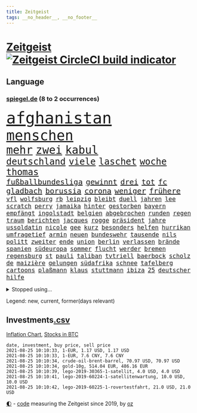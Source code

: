 ```yaml
---
title: Zeitgeist
tags: __no_header__, __no_footer__
---
```


# [Zeitgeist](https://oliz.io/zeitgeist/) [![Zeitgeist CircleCI build indicator](https://circleci.com/gh/ooz/zeitgeist.svg?style=shield)](https://circleci.com/gh/ooz/zeitgeist)

## Language

<h3><a href="https://www.spiegel.de" target="_blank">spiegel.de</a> (8 to 2 occurrences)</h3>
<p style="font-family:monospace">
<span style="font-size:32pt"><a href="news_links.html#afghanistan" class="current">afghanistan</a></span>
<br>
<span style="font-size:28pt"><a href="news_links.html#menschen" class="current">menschen</a></span>
<br>
<span style="font-size:22pt"><a href="news_links.html#mehr" class="current">mehr</a></span>
<span style="font-size:22pt"><a href="news_links.html#zwei" class="current">zwei</a></span>
<span style="font-size:22pt"><a href="news_links.html#kabul" class="current">kabul</a></span>
<br>
<span style="font-size:18pt"><a href="news_links.html#deutschland" class="current">deutschland</a></span>
<span style="font-size:18pt"><a href="news_links.html#viele" class="current">viele</a></span>
<span style="font-size:18pt"><a href="news_links.html#laschet" class="current">laschet</a></span>
<span style="font-size:18pt"><a href="news_links.html#woche" class="current">woche</a></span>
<span style="font-size:18pt"><a href="news_links.html#thomas" class="current">thomas</a></span>
<br>
<span style="font-size:15pt"><a href="news_links.html#fußballbundesliga" class="current">fußballbundesliga</a></span>
<span style="font-size:15pt"><a href="news_links.html#gewinnt" class="current">gewinnt</a></span>
<span style="font-size:15pt"><a href="news_links.html#drei" class="current">drei</a></span>
<span style="font-size:15pt"><a href="news_links.html#tot" class="current">tot</a></span>
<span style="font-size:15pt"><a href="news_links.html#fc" class="current">fc</a></span>
<span style="font-size:15pt"><a href="news_links.html#gladbach" class="current">gladbach</a></span>
<span style="font-size:15pt"><a href="news_links.html#borussia" class="current">borussia</a></span>
<span style="font-size:15pt"><a href="news_links.html#corona" class="current">corona</a></span>
<span style="font-size:15pt"><a href="news_links.html#weniger" class="current">weniger</a></span>
<span style="font-size:15pt"><a href="news_links.html#frühere" class="current">frühere</a></span>
<br>
<span style="font-size:12pt"><a href="news_links.html#vfl" class="current">vfl</a></span>
<span style="font-size:12pt"><a href="news_links.html#wolfsburg" class="current">wolfsburg</a></span>
<span style="font-size:12pt"><a href="news_links.html#rb" class="current">rb</a></span>
<span style="font-size:12pt"><a href="news_links.html#leipzig" class="current">leipzig</a></span>
<span style="font-size:12pt"><a href="news_links.html#bleibt" class="current">bleibt</a></span>
<span style="font-size:12pt"><a href="news_links.html#duell" class="current">duell</a></span>
<span style="font-size:12pt"><a href="news_links.html#jahren" class="current">jahren</a></span>
<span style="font-size:12pt"><a href="news_links.html#lee" class="current">lee</a></span>
<span style="font-size:12pt"><a href="news_links.html#scratch" class="new">scratch</a></span>
<span style="font-size:12pt"><a href="news_links.html#perry" class="current">perry</a></span>
<span style="font-size:12pt"><a href="news_links.html#jamaika" class="current">jamaika</a></span>
<span style="font-size:12pt"><a href="news_links.html#hinter" class="current">hinter</a></span>
<span style="font-size:12pt"><a href="news_links.html#gestorben" class="current">gestorben</a></span>
<span style="font-size:12pt"><a href="news_links.html#bayern" class="current">bayern</a></span>
<span style="font-size:12pt"><a href="news_links.html#empfängt" class="current">empfängt</a></span>
<span style="font-size:12pt"><a href="news_links.html#ingolstadt" class="current">ingolstadt</a></span>
<span style="font-size:12pt"><a href="news_links.html#belgien" class="current">belgien</a></span>
<span style="font-size:12pt"><a href="news_links.html#abgebrochen" class="current">abgebrochen</a></span>
<span style="font-size:12pt"><a href="news_links.html#runden" class="current">runden</a></span>
<span style="font-size:12pt"><a href="news_links.html#regen" class="current">regen</a></span>
<span style="font-size:12pt"><a href="news_links.html#traum" class="current">traum</a></span>
<span style="font-size:12pt"><a href="news_links.html#berichten" class="current">berichten</a></span>
<span style="font-size:12pt"><a href="news_links.html#jacques" class="new">jacques</a></span>
<span style="font-size:12pt"><a href="news_links.html#rogge" class="new">rogge</a></span>
<span style="font-size:12pt"><a href="news_links.html#präsident" class="current">präsident</a></span>
<span style="font-size:12pt"><a href="news_links.html#jahre" class="current">jahre</a></span>
<span style="font-size:12pt"><a href="news_links.html#ussoldatin" class="new">ussoldatin</a></span>
<span style="font-size:12pt"><a href="news_links.html#nicole" class="current">nicole</a></span>
<span style="font-size:12pt"><a href="news_links.html#gee" class="new">gee</a></span>
<span style="font-size:12pt"><a href="news_links.html#kurz" class="current">kurz</a></span>
<span style="font-size:12pt"><a href="news_links.html#besonders" class="current">besonders</a></span>
<span style="font-size:12pt"><a href="news_links.html#helfen" class="current">helfen</a></span>
<span style="font-size:12pt"><a href="news_links.html#hurrikan" class="new">hurrikan</a></span>
<span style="font-size:12pt"><a href="news_links.html#umfragetief" class="current">umfragetief</a></span>
<span style="font-size:12pt"><a href="news_links.html#armin" class="current">armin</a></span>
<span style="font-size:12pt"><a href="news_links.html#neuen" class="current">neuen</a></span>
<span style="font-size:12pt"><a href="news_links.html#bundeswehr" class="current">bundeswehr</a></span>
<span style="font-size:12pt"><a href="news_links.html#tausende" class="current">tausende</a></span>
<span style="font-size:12pt"><a href="news_links.html#nils" class="current">nils</a></span>
<span style="font-size:12pt"><a href="news_links.html#politt" class="current">politt</a></span>
<span style="font-size:12pt"><a href="news_links.html#zweiter" class="current">zweiter</a></span>
<span style="font-size:12pt"><a href="news_links.html#ende" class="current">ende</a></span>
<span style="font-size:12pt"><a href="news_links.html#union" class="current">union</a></span>
<span style="font-size:12pt"><a href="news_links.html#berlin" class="current">berlin</a></span>
<span style="font-size:12pt"><a href="news_links.html#verlassen" class="current">verlassen</a></span>
<span style="font-size:12pt"><a href="news_links.html#brände" class="current">brände</a></span>
<span style="font-size:12pt"><a href="news_links.html#spanien" class="current">spanien</a></span>
<span style="font-size:12pt"><a href="news_links.html#südeuropa" class="current">südeuropa</a></span>
<span style="font-size:12pt"><a href="news_links.html#sommer" class="current">sommer</a></span>
<span style="font-size:12pt"><a href="news_links.html#flucht" class="current">flucht</a></span>
<span style="font-size:12pt"><a href="news_links.html#werder" class="current">werder</a></span>
<span style="font-size:12pt"><a href="news_links.html#bremen" class="current">bremen</a></span>
<span style="font-size:12pt"><a href="news_links.html#regensburg" class="current">regensburg</a></span>
<span style="font-size:12pt"><a href="news_links.html#st" class="current">st</a></span>
<span style="font-size:12pt"><a href="news_links.html#pauli" class="new">pauli</a></span>
<span style="font-size:12pt"><a href="news_links.html#taliban" class="current">taliban</a></span>
<span style="font-size:12pt"><a href="news_links.html#tvtriell" class="new">tvtriell</a></span>
<span style="font-size:12pt"><a href="news_links.html#baerbock" class="current">baerbock</a></span>
<span style="font-size:12pt"><a href="news_links.html#scholz" class="current">scholz</a></span>
<span style="font-size:12pt"><a href="news_links.html#de" class="current">de</a></span>
<span style="font-size:12pt"><a href="news_links.html#maizière" class="new">maizière</a></span>
<span style="font-size:12pt"><a href="news_links.html#gelungen" class="current">gelungen</a></span>
<span style="font-size:12pt"><a href="news_links.html#südafrika" class="current">südafrika</a></span>
<span style="font-size:12pt"><a href="news_links.html#schnee" class="current">schnee</a></span>
<span style="font-size:12pt"><a href="news_links.html#tafelberg" class="new">tafelberg</a></span>
<span style="font-size:12pt"><a href="news_links.html#cartoons" class="current">cartoons</a></span>
<span style="font-size:12pt"><a href="news_links.html#plaßmann" class="current">plaßmann</a></span>
<span style="font-size:12pt"><a href="news_links.html#klaus" class="current">klaus</a></span>
<span style="font-size:12pt"><a href="news_links.html#stuttmann" class="current">stuttmann</a></span>
<span style="font-size:12pt"><a href="news_links.html#ibiza" class="current">ibiza</a></span>
<span style="font-size:12pt"><a href="news_links.html#25" class="current">25</a></span>
<span style="font-size:12pt"><a href="news_links.html#deutscher" class="current">deutscher</a></span>
<span style="font-size:12pt"><a href="news_links.html#hilfe" class="current">hilfe</a></span>
</p>
<details>
<summary>Stopped using...</summary>
<p class="former" style="font-size:12pt">
show(312) doppelt(311) klimawandels(311) regisseurin(311) richtigen(311) to(311) air(310) armenien(310) gewaltige(310) kandidatinnen(310) misshandelt(310) rassistisch(310) registriert(310) tradition(310) zurzeit(310) aufeinander(309) ausländische(309) bayerische(309) esken(309) londoner(309) promis(309) sprache(309) 6(308) aggressive(308) anerkennung(308) atlanta(308) erfahren(308) lohnt(308) michelle(308) piloten(308) sechsten(308) spektakulär(308) spielten(308) vatikan(308) zahlt(308) 1980(307) ausnahmen(307) bewerber(307) empfehlungen(307) filialen(307) haare(307) philippinen(307) putsch(307) rad(307) rassistischer(307) rest(307) unerwartet(307) unternehmer(307) widerspricht(307) achtelfinale(306) bekämpfung(306) isolation(306) lust(306) signal(306) tötet(306) unruhen(306) verfolgung(306) verhängte(306) wald(306) zuge(306) zugunsten(306) 39(305) asien(305) coronatote(305) day(305) entlässt(305) ermöglichen(305) gekürt(305) glaubt(305) kardinal(305) kurzarbeitergeld(305) leeren(305) posten(305) schickte(305) street(305) strikte(305) verbindungen(305) vorliegt(305) 71(304) aserbaidschan(304) atmosphäre(304) autor(304) außen(304) beeinflussen(304) besorgt(304) bundeskriminalamt(304) dutzenden(304) eingegangen(304) ernsthaften(304) passieren(304) radikale(304) uiguren(304) vielfalt(304) wilson(304) 43(303) bemühungen(303) diskriminiert(303) führende(303) gekostet(303) gesagt(303) influencerin(303) kommission(303) köchin(303) leiten(303) lesen(303) lugert(303) recep(303) stimmte(303) tayyip(303) texas(303) verena(303) verspätung(303) verärgert(303) you(303) zweifeln(303) zweifelt(303) überwachen(303) anwälte(302) arbeitslosigkeit(302) beschäftigen(302) bewegung(302) christopher(302) dachte(302) entsprechende(302) erschütterte(302) gespielt(302) h(302) hans(302) hinweisen(302) inszenierung(302) jung(302) kriminellen(302) mark(302) match(302) nachhaltig(302) premiere(302) rande(302) sächsischen(302) umdenken(302) unserer(302) west(302) zeiten(302) überzeugen(302) abgelöst(301) amsterdam(301) ausgenutzt(301) bittere(301) dahin(301) einstigen(301) emotionalen(301) eric(301) geplatzt(301) halle(301) kräftig(301) organisierte(301) post(301) schiedsrichter(301) setzten(301) unosicherheitsrat(301) ursachen(301) werke(301) alkohol(300) ausfallen(300) beschluss(300) besetzt(300) coronaquarantäne(300) finanzaufsicht(300) gedreht(300) house(300) lebenslange(300) manchmal(300) rapper(300) schadet(300) spielraum(300) zahlreicher(300) ärgert(300) ausbau(299) bahnhof(299) deswegen(299) einführen(299) erneuert(299) eskalieren(299) fauci(299) literatur(299) philip(299) rechtliche(299) solingen(299) spektakel(299) studierenden(299) trainieren(299) verwirrung(299) zählt(299) asiatischen(298) begrenzen(298) galten(298) kindesmissbrauch(298) silicon(298) trafen(298) ultimatum(298) überschattet(298) 10(297) absage(297) abtreten(297) armenische(297) bgh(297) coronahilfen(297) falle(297) höchststand(297) neustart(297) persönlichen(297) schotten(297) schritte(297) teenager(297) umstrittenem(297) verteidigung(297) vorstellen(297) 2006(296) ausfall(296) ausschließen(296) beiträge(296) debattiert(296) dementiert(296) fließt(296) lkw(296) ungarns(296) unruhe(296) untersuchen(296) verbessert(296) deals(295) gesunden(295) hungerstreik(295) wälder(295) angeklagten(294) europäischer(294) gemeinsamen(294) hubertus(294) monatelangen(294) staatsbürgerschaft(294) tauchen(294) umsetzen(294) unten(294) wirtschaftsministerium(294) herrschen(293) härter(293) ministerpräsidentin(293) psychologe(293) schauen(293) schöne(293) unbekannt(293) verbände(293) ägypten(293) abschaffen(292) beschränkungen(292) coach(292) entließ(292) entwickeln(292) kommentare(292) zulassen(292) österreicher(292) überraschenden(292) atem(291) auftreten(291) kanzleramtschef(291) patzer(291) schnellste(291) unfreiwillig(291) verfehlt(291) versorgen(291) barbara(290) clemens(290) dfbelf(290) erfassen(290) fake(290) gemein(290) inszeniert(290) jimmy(290) juristen(290) manipulierte(290) mitnehmen(290) nase(290) tür(290) verpflichtung(290) versuche(290) verzeihung(290) aktiv(289) einiger(289) ergibt(289) erschienen(289) königin(289) lücke(289) organisatoren(289) bürgermeisterin(288) drogen(288) gestritten(288) pipeline(288) verwüstungen(288) wünsche(288) zahlte(288) zurücktreten(288) forum(287) kommende(287) liefen(287) demokratischen(286) drahtzieher(286) drohe(286) erfolgreichsten(286) gegnern(286) haftstrafen(286) krawallen(286) politikerin(286) startups(286) diebstahl(285) immunität(285) architekt(284) bestmarke(284) legendäre(284) pandemiebekämpfung(284) praktisch(284) sechzigerjahren(284) steffen(284) zugelassenen(284) 19jähriger(283) emails(283) erdrutsch(283) garten(283) springen(283) status(283) handel(282) kunstwerk(282) spielplan(282) ungleich(282) ausgangssperren(281) bundes(281) limit(281) verstanden(281) bevorstehen(280) eroberte(280) generalbundesanwalt(280) golden(280) wiener(280) beauftragt(279) erfährt(279) moschee(279) rettete(279) rundfunk(279) thüringens(279) vertuscht(279) behalten(278) telefon(278) vermissen(278) zuständig(278) älter(278) 2012(277) bruce(277) hackerangriff(277) brasilianische(276) budapest(276) festival(276) ute(276) abstieg(275) apps(275) beitrag(275) bester(275) digital(275) projekte(275) bangen(274) bier(274) fertig(274) jubeln(274) kasse(274) landwirtschaft(274) retter(274) spaltung(274) psychisch(273) stimmten(273) verträge(273) wirksamkeit(273) albtraum(272) benötigte(272) enthüllungen(272) fehlende(272) heutigen(272) jurist(272) staatshilfen(272) verfassungsgericht(272) widmet(272) einkommen(271) klassische(271) koalitionspartner(271) airlines(270) chemikalien(270) exberater(270) maradona(269) strafbar(268) termine(268) versorgung(267) weile(267) kongress(266) onlineplattformen(265) türen(265) ertrunken(264) missachtung(264) sperren(264) barth(263) gläubige(263) rodrigo(263) senioren(263) sophie(262) annäherung(261) herum(261) kretschmann(261) vorläufig(261) winfried(261) ausgestiegen(260) beendete(260) fluss(260) königreich(260) syrischen(260) diesjährigen(259) küche(259) biontechimpfstoff(258) onlinehändler(258) sand(257) verzögerungen(257) björn(255) exfreund(254) klarheit(254) aktive(253) anderswo(253) ausgaben(253) startup(253) gelogen(252) schieben(252) lopez(251) topspiel(251) ussängerin(251) nächstes(250) ausgetragen(249) beworben(249) farbe(249) tina(248) überlastet(248) coronalockerungen(247) elektromobilität(247) kenia(246) lockern(246) reisebeschränkungen(246) berufswahl(245) niedrigen(245) höcke(244) jessica(243) prozessbeginn(243) übergriffen(243) indiana(242) adolf(241) fotografieren(241) mitstreiter(241) brachten(240) größe(240) strahlt(240) begleiter(239) bunt(239) taxifahrer(239) trugen(239) heimatstadt(238) erzieher(237) mehren(237) dreyer(235) malu(235) porträt(235) rheinlandpfälzische(235) bundeskabinett(231) generelle(229) grünenpolitikerin(229) mount(228) schreien(227) badenwürttembergischen(226) betrag(225) coronabedingungen(223) festgesetzt(222) kursiert(222) wahlprogramm(220) würzburg(219) sportgerichtshof(218) gottschalk(217) legenden(216) mehrmals(215) 450(214) abgrund(214) prominenten(213) westdeutschland(211) pink(210) trümmer(209) flieger(208) gewinne(207) schlaf(205) fußballspiele(203) beigelegt(202) fragwürdigen(202) rammt(202) medizinischen(201) arbeitsgericht(200) beatrix(200) brad(199) jakob(199) niederländer(199) offline(199) ausbeutung(198) rasche(198) ag(197) infos(197) deine(196) kollegin(195) milliardär(195) branson(193) blaue(192) chloé(192) zhao(192) afrikanische(189) verschollen(189) volles(189) stapeln(188) ungemütlich(188) speziellen(187) radsportler(186) 00(185) rüdiger(184) vereinbarung(184) palast(183) unwahrscheinlich(183) verweisen(182) schuljahr(181) völkermord(181) schatz(179) tablets(179) bewerben(178) stromnetz(178) fahrten(177) gezahlt(177) gartenkolumne(176) pitt(176) neonazis(175) benannt(174) oscar(174) etappe(173) regierungsbildung(173) autokonzern(172) containerschiff(172) jubelt(172) rechtmäßig(172) 242(171) apokalypse(170) trinkt(170) flächendeckende(167) geiselnahme(167) luxus(167) fußballspieler(165) condor(164) unionsabgeordnete(164) japanerin(163) rein(163) coronalockdowns(162) königs(162) finanzierten(161) missgeschick(161) hochrechnungen(160) hose(160) unzureichend(160) 2003(159) bestellte(159) bischof(159) jersey(159) ehrliche(158) gleicher(158) graben(156) kanye(156) notstand(156) ablösung(154) gegnerin(154) niemals(154) rausch(154) steuerhinterziehung(153) dates(152) entschuldigte(151) holten(151) internetriesen(151) reha(151) unternimmt(151) aufräumen(150) maren(150) abbringen(149) happy(149) duterte(148) fußballerinnen(148) eingesetzte(147) ausländischen(144) marokkanischen(144) rum(144) ausschluss(143) verhältnissen(143) zusammengebrochen(143) prostituierte(141) dosb(140) provider(140) sportbund(140) angeht(139) eingeschlagen(139) kuchen(139) marihuana(138) nordwesten(138) diplomatische(136) henning(136) beatmungsgeräte(134) exklusive(133) platzte(132) anzutreten(131) ausfahrt(131) fraktionen(131) verteilten(131) steffi(129) beleidigte(127) given(127) halbinsel(127) leichtathletikverband(127) testergebnisse(127) hilfreich(126) tägliche(126) misstrauensvotum(125) molotowcocktails(125) belgische(124) kleinflugzeugs(124) zahlungsmittel(124) karsten(123) werteunion(122) äthiopische(121) entfernten(120) fühle(120) menschliches(120) moderation(120) zunehmen(120) einstellung(119) initiatoren(119) kolonialismus(119) nordmazedonien(119) tabu(119) brust(118) bumerang(118) proben(118) joseph(114) 2026(113) campingplatz(113) nachhaltigkeit(113) erdoğans(112) nordkoreanische(112) bewältigt(110) heldin(109) louvre(109) erwachsen(108) formuliert(108) milliardenschweren(108) niemandem(108) mindeststeuer(106) völkische(106) flexibilität(105) ulrike(105) wütenden(105) echo(104) spekulation(104) superreichen(104) wettbewerbsvorteil(103) verlieben(102) zunichte(102) itsicherheitsbehörde(100) bassist(99) bestreiten(99) invasion(99) kids(99) bka(98) chilenische(98) filmfestspiele(98) wintersport(97) holz(96) ire(96) turnierbeginn(96) einheiten(94) etlichen(93) naturschutzbund(93) referendum(93) spdchefin(93) zielen(93) zündete(93) steuerreform(91) entertainer(90) oktoberfest(90) wiederaufbauen(90) bedeute(89) faris(89) hetze(89) passé(89) personalvorstand(89) selbstverständlich(89) ansprüche(88) bundeskartellamt(88) gebäuden(88) tragschrauber(88) wegweisenden(88) wettkämpfen(88) cars(87) güterzug(87) igmetallchef(87) kannten(87) körperlich(87) nsdap(87) partygäste(87) raketenbeschuss(87) freistellen(86) kiffen(86) parade(86) skateboarden(86) 800(85) cummings(85) übergriff(85) bayerkonzern(84) crime(84) geländer(84) gesetzes(84) hinzu(84) kompliment(84) richteten(84) scholl(84) getroffene(83) niederländerin(83) pornografie(83) stürmerin(83) tresor(83) benötigt(82) clubs(82) missbrauche(82) action(81) busfahrer(81) charlotte(81) farbton(81) frustrierten(81) geburtstagsfoto(81) verschrien(81) übergoss(81) emanuel(80) gaffer(80) kerosin(80) schollbiografin(80) startupgründer(80) 235(79) ambitioniertere(79) eingebüßt(79) lohnniveau(79) stürzten(79) artefakte(78) auszusetzen(78) chips(78) deuten(78) einfallen(78) lollitests(78) trüben(78) 2008(77) beibehalten(77) buchmann(77) kreise(77) polittalk(77) antisemitische(76) breitbandausbau(76) höckes(76) riskierte(76) struktur(76) ungar(76) change(75) palästinensische(75) strafverfolgung(75) uraltrekord(75) arndt(74) fed(74) laster(74) nass(74) nikias(74) regierungsangaben(74) sahen(74) schämen(74) welpenhandel(74) überdauert(74) speicher(73) stadtschloss(73) wirkten(73) 1990(72) aufgeteilt(72) lacher(72) talkshow(72) zentralrat(72) element(71) hummels(71) lebend(71) mitregieren(71) wilfried(71) zustande(71) aussichtslos(70) beschrieben(70) geflutet(70) gezählt(70) knackte(70) lateinamerikas(70) lindners(70) luisa(70) neubauer(70) pilotinnen(70) regenbogenfarben(70) sicherheitsgründen(70) tierart(70) balkan(69) bereichern(69) institutionen(69) kletterten(69) plagiatsvorwürfen(69) prügelattacke(69) serbien(69) bezeichnung(68) enttäuschungen(68) ferienflieger(68) hitzestress(68) journalistenverband(68) zusammenschluss(68) meilenstein(67) rudern(67) würfel(67) abzusehen(66) hochumstritten(66) marokkanische(66) ruinen(66) ungemach(66) getäuscht(65) jüdisches(65) kindergarten(65) mrnaimpfstoff(65) rutschten(65) vehikel(65) überschüttet(65) auftaktspiel(64) herrliche(64) lehrerverband(64) showbühne(64) sicherste(64) todesdrohungen(64) benachteiligt(63) energieagentur(63) entwischt(63) gelenkt(63) humboldt(63) umstellen(63) verschwörungsmythen(63) ausstellen(62) julius(62) konsumforscher(62) maskentragen(62) oregon(62) waffenteile(62) wog(62) neapel(61) pandemien(61) ureinwohnern(61) drugs(60) fiame(60) parlamentsgebäude(60) trumpanhänger(60) verriegelte(60) 170(59) erlebnisse(59) festgenommenen(59) kapern(59) kuntz(59) notlandung(59) unteren(59) bachef(58) spitzen(58) treibstoff(58) 23jährige(57) ausgeben(57) ausnutzen(57) erneutem(57) populärsten(57) reinhold(57) sudan(57) ben(55) koreanischen(55) künstlerische(55) pionier(55) zugute(55) belgischen(54) klassenräume(54) medienboykott(54) csd(53) hallein(53) tvübertragung(53) unlauter(53) a61(52) erhalt(52) geschwister(52) untereinander(52) verarbeiten(52) weigerte(52) wussten(52) bundestagskandidaten(51) eurozone(51) schlägen(51) 27jährige(50) abhalten(50) beihilfe(50) cantz(50) kirchen(50) kohlschreiber(50) kriminalität(50) ryanair(50) gesichtserkennung(49) haderte(49) hochrechnung(49) mythos(49) vollgelaufene(49) wahllokale(49) wassermassen(49) wertsachen(49) überschwemmte(49) ai(48) clearview(48) exporteur(48) jahrelange(48) landesvater(48) politikwissenschaftlerin(48) 77jährige(47) boltenhagen(47) professionelle(47) symbolträchtigen(47) topstars(47) alltagshelden(46) bundespressekonferenz(46) entfallen(46) jon(46) vorgezogene(46) bucht(45) kollidiert(45) mitspielen(45) urlaubszeit(45) aktueller(44) coronaschutzmaßnahmen(44) ezb(44) familienunternehmen(44) fern(44) lena(44) renteneintritt(44) wahlsieger(44) altersrekord(43) anfängen(43) falschmeldungen(43) forscherteam(43) gerichtet(43) impfausweis(43) luxushotel(43) peters(43) pizza(43) staatschefs(43) traditionelle(43) ausrücken(42) ferieninsel(42) kroatien(42) landwirtschaftsministerin(42) marko(42) psychiatrischer(42) vodafone(42) abgeordnetengesetz(41) größtenteils(41) kalifornischen(41) ohrfeige(41) reguliert(41) steueroasen(41) topfavoriten(41) ukrainer(41) verwandelte(41) meilen(40) stettin(40) 03(39) absurde(39) drohenden(39) fehmarn(39) flüchtlingskrisen(39) gebäck(39) kündigten(39) sommerhitze(39) veranstaltet(39) versichert(39) eingezogen(38) freute(38) reine(38) saul(38) spürbaren(38) vereitelt(38) berchtesgadener(37) gründet(37) krisenstaat(37) a66(36) bbcreporter(36) beeinflussung(36) but(36) danny(36) drückten(36) erlag(36) ohnehin(36) slalomkanuten(36) steuerpläne(36) bitcoinkurs(35) bolsonaros(35) coronaimpfnachweis(35) genauer(35) kilogramm(35) unterlief(35) vormund(35) abschiedsgeschenk(34) anwesen(34) hildesheim(34) schlichten(34) vorbereitungen(34) geurteilt(33) pornhub(33) raumschiff(33) rissen(33) assange(32) nasser(32) riskante(32) schreie(32) verfassungsschutzes(32) visa(32) wikileaksgründer(32) zugelegt(32) kommunistischen(31) könnt(31) parteikollegin(31) pornoportal(31) rentenalter(31) spitzenpolitiker(31) virusvariantengebiet(31) abbekommen(30) damalige(30) funk(30) gleise(30) rechtens(30) trevor(30) akademie(29) angesehen(29) batterien(29) bejubeln(29) insbesondere(29) investigativjournalisten(29) nszeit(29) schildern(29) unwetterpotenzial(29) verlassene(29) eritrea(28) grenzkontrollen(28) günstige(28) hauptdarsteller(28) lgbtqgesetz(28) unglücksort(28) verschont(28) zeitfahren(28) übertraf(28) ansteckende(27) benzinern(27) kabinettsmitglieder(27) schwein(27) sklaverei(27) afghanistanmission(26) bränden(26) dwd(26) geldwäsche(26) hilfsmittel(26) medaillengewinner(26) raumfahrtprogramm(26) roulette(26) stufen(26) sätze(26) überflutete(26) langfristigen(25) mundtot(25) verrückt(25) heftigem(24) intendant(24) interpretiert(24) itdienstleister(24) kaseya(24) becciu(23) irreführung(23) malta(23) softwareproblem(23) abschauen(22) düsterer(22) frustriert(22) markenrecht(22) nachholen(22) tibet(22) vorgeschriebenen(22) übte(22) anhaltspunkte(21) beinhaltet(21) co2emissionen(21) filmfestspielen(21) filmkritik(21) kaseyahack(21) spiegelkulturtipps(21) springsteen(21) tanks(21) urbane(21) uswestküste(21) anteilnahme(20) brücken(20) entgleist(20) jovenel(20) kruse(20) sandro(20) technisches(20) vermiest(20) wetterextreme(20) abdirahman(19) bundeswehrhelfern(19) dauerte(19) dkp(19) guardian(19) nbafinals(19) notwendige(19) wohlleben(19) zumeist(19) erlangen(18) technischen(18) bafin(17) bedient(17) durchzulassen(17) global(17) haitianischen(17) olympiaauswahl(17) risikogebiet(17) rockband(17) sang(17) sperrung(17) strafbefehle(17) strandkorb(17) antiken(16) aufruhr(16) bucks(16) c(16) freue(16) hochinzidenzgebiet(16) milwaukee(16) stellenausschreibung(16) zauber(16) aufwärtstrend(15) austragungsort(15) ballon(15) brisbane(15) entlastungen(15) kontamination(15) raumfahrtprogramms(15) zweijähriger(15) bär(14) g20staaten(14) kriminalpolizei(14) kriminalreporter(14) rohstoff(14) trendwende(14) verschlüsselt(14) wdr(14) amsterdamer(13) anstalt(13) bakterien(13) blind(13) jährlichen(13) niedersachen(13) bam(12) gesundheitsbehörde(12) katastrophengebiet(12) kosovo(12) schadensbegrenzung(12) silverstone(12) waggon(12) zweijährige(12) 77(11) anschluss(11) berührung(11) bewies(11) flutgebiet(11) geplünderte(11) python(11) tagt(11) ungelöst(11)
</p>
</details>
<p>Legend: <span class="new">new</span>, <span class="current">current</span>, <span class="former">former(days relevant)</span></p>

## Investments[.csv](investments.csv)

[Inflation Chart](https://inflationchart.com),
[Stocks in BTC](https://stonksinbtc.xyz/)

```
date, investment, buy price, sell price
2021-08-25 10:10:33, 1-EUR, 1.17 USD, 1.17 USD
2021-08-25 10:10:33, 1-EUR, 7.6 CNY, 7.6 CNY
2021-08-25 10:10:34, crude-oil-brent-barrel, 70.97 USD, 70.97 USD
2021-08-25 10:10:34, gold-10g, 514.04 EUR, 486.16 EUR
2021-08-25 10:10:39, lego-2019-30365-1-satellit, 4.0 USD, 4.0 USD
2021-08-25 10:10:41, lego-2019-60224-1-satellitenwartung, 10.0 USD, 10.0 USD
2021-08-25 10:10:42, lego-2019-60225-1-rovertestfahrt, 21.0 USD, 21.0 USD
```

<footer>
<a href="javascript:toggleTheme()" class="nav">🌓</a>
- <a href="https://github.com/ooz/zeitgeist">code</a> measuring the Zeitgeist since 2019, by <a href="https://oliz.io">oz</a>
</footer>
